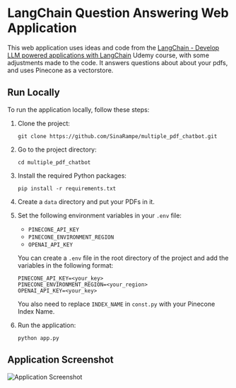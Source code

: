 # LangChain Question Answering Web Application

This web application uses ideas and code from the [LangChain - Develop LLM powered applications with LangChain](https://www.udemy.com/course/langchain/) Udemy course, with some adjustments made to the code. It answers questions about about your pdfs, and uses Pinecone as a vectorstore.

## Run Locally

To run the application locally, follow these steps:

1. Clone the project:

   ```
   git clone https://github.com/SinaRampe/multiple_pdf_chatbot.git
   ```

2. Go to the project directory:

   ```
   cd multiple_pdf_chatbot
   ```

3. Install the required Python packages:

   ```
   pip install -r requirements.txt
   ```

4. Create a `data` directory and put your PDFs in it.

5. Set the following environment variables in your `.env` file:

   - `PINECONE_API_KEY`
   - `PINECONE_ENVIRONMENT_REGION`
   - `OPENAI_API_KEY`

   You can create a `.env` file in the root directory of the project and add the variables in the following format:

   ```
   PINECONE_API_KEY=<your_key>
   PINECONE_ENVIRONMENT_REGION=<your_region>
   OPENAI_API_KEY=<your_key>
   ```

   You also need to replace `INDEX_NAME` in `const.py` with your Pinecone Index Name.

6. Run the application:

   ```
   python app.py
   ```

## Application Screenshot

![Application Screenshot](https://github.com/SinaRampe/multiple_pdf_chatbot/blob/main/pics/app.png)
